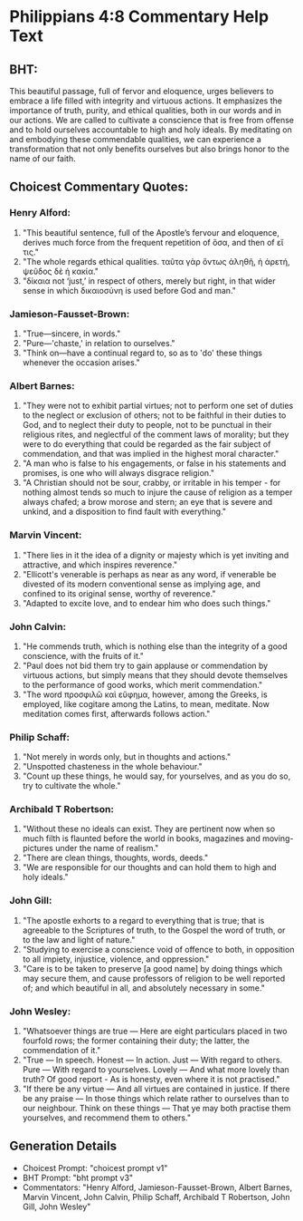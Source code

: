 # Philippians 4:8 Commentary Help Text

## BHT:
This beautiful passage, full of fervor and eloquence, urges believers to embrace a life filled with integrity and virtuous actions. It emphasizes the importance of truth, purity, and ethical qualities, both in our words and in our actions. We are called to cultivate a conscience that is free from offense and to hold ourselves accountable to high and holy ideals. By meditating on and embodying these commendable qualities, we can experience a transformation that not only benefits ourselves but also brings honor to the name of our faith.

## Choicest Commentary Quotes:
### Henry Alford:
1. "This beautiful sentence, full of the Apostle’s fervour and eloquence, derives much force from the frequent repetition of ὅσα, and then of εἴ τις."
2. "The whole regards ethical qualities. ταῦτα γὰρ ὄντως ἀληθῆ, ἡ ἀρετή, ψεῦδος δὲ ἡ κακία."
3. "δίκαια not ‘just,’ in respect of others, merely but right, in that wider sense in which δικαιοσύνη is used before God and man."

### Jamieson-Fausset-Brown:
1. "True—sincere, in words."
2. "Pure—'chaste,' in relation to ourselves."
3. "Think on—have a continual regard to, so as to 'do' these things whenever the occasion arises."

### Albert Barnes:
1. "They were not to exhibit partial virtues; not to perform one set of duties to the neglect or exclusion of others; not to be faithful in their duties to God, and to neglect their duty to people, not to be punctual in their religious rites, and neglectful of the comment laws of morality; but they were to do everything that could be regarded as the fair subject of commendation, and that was implied in the highest moral character."
2. "A man who is false to his engagements, or false in his statements and promises, is one who will always disgrace religion."
3. "A Christian should not be sour, crabby, or irritable in his temper - for nothing almost tends so much to injure the cause of religion as a temper always chafed; a brow morose and stern; an eye that is severe and unkind, and a disposition to find fault with everything."

### Marvin Vincent:
1. "There lies in it the idea of a dignity or majesty which is yet inviting and attractive, and which inspires reverence."
2. "Ellicott's venerable is perhaps as near as any word, if venerable be divested of its modern conventional sense as implying age, and confined to its original sense, worthy of reverence."
3. "Adapted to excite love, and to endear him who does such things."

### John Calvin:
1. "He commends truth, which is nothing else than the integrity of a good conscience, with the fruits of it."
2. "Paul does not bid them try to gain applause or commendation by virtuous actions, but simply means that they should devote themselves to the performance of good works, which merit commendation."
3. "The word προσφιλὢ καὶ εὔφημα, however, among the Greeks, is employed, like cogitare among the Latins, to mean, meditate. Now meditation comes first, afterwards follows action."

### Philip Schaff:
1. "Not merely in words only, but in thoughts and actions."
2. "Unspotted chasteness in the whole behaviour."
3. "Count up these things, he would say, for yourselves, and as you do so, try to cultivate the whole."

### Archibald T Robertson:
1. "Without these no ideals can exist. They are pertinent now when so much filth is flaunted before the world in books, magazines and moving-pictures under the name of realism." 
2. "There are clean things, thoughts, words, deeds."
3. "We are responsible for our thoughts and can hold them to high and holy ideals."

### John Gill:
1. "The apostle exhorts to a regard to everything that is true; that is agreeable to the Scriptures of truth, to the Gospel the word of truth, or to the law and light of nature." 
2. "Studying to exercise a conscience void of offence to both, in opposition to all impiety, injustice, violence, and oppression."
3. "Care is to be taken to preserve [a good name] by doing things which may secure them, and cause professors of religion to be well reported of; and which beautiful in all, and absolutely necessary in some."

### John Wesley:
1. "Whatsoever things are true — Here are eight particulars placed in two fourfold rows; the former containing their duty; the latter, the commendation of it."
2. "True — In speech. Honest — In action. Just — With regard to others. Pure — With regard to yourselves. Lovely — And what more lovely than truth? Of good report - As is honesty, even where it is not practised."
3. "If there be any virtue — And all virtues are contained in justice. If there be any praise — In those things which relate rather to ourselves than to our neighbour. Think on these things — That ye may both practise them yourselves, and recommend them to others."


## Generation Details
- Choicest Prompt: "choicest prompt v1"
- BHT Prompt: "bht prompt v3"
- Commentators: "Henry Alford, Jamieson-Fausset-Brown, Albert Barnes, Marvin Vincent, John Calvin, Philip Schaff, Archibald T Robertson, John Gill, John Wesley"
